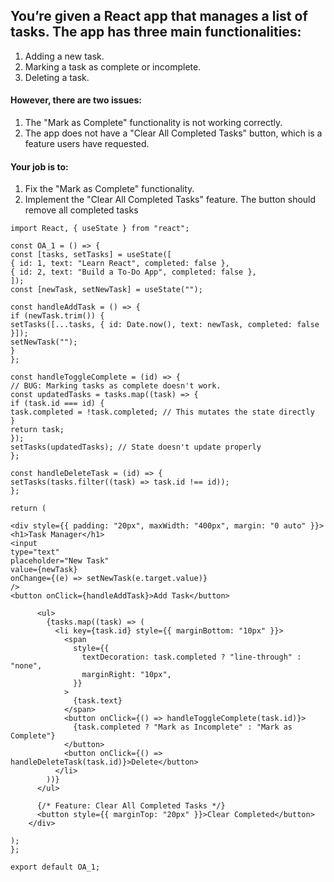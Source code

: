 ## You’re given a React app that manages a list of tasks. The app has three main functionalities:

1. Adding a new task.
2. Marking a task as complete or incomplete.
3. Deleting a task.

#### However, there are two issues:

1. The "Mark as Complete" functionality is not working correctly.
2. The app does not have a "Clear All Completed Tasks" button, which is a feature users have requested.

#### Your job is to:

1. Fix the "Mark as Complete" functionality.
2. Implement the "Clear All Completed Tasks" feature. The button should remove all completed tasks

```
import React, { useState } from "react";

const OA_1 = () => {
const [tasks, setTasks] = useState([
{ id: 1, text: "Learn React", completed: false },
{ id: 2, text: "Build a To-Do App", completed: false },
]);
const [newTask, setNewTask] = useState("");

const handleAddTask = () => {
if (newTask.trim()) {
setTasks([...tasks, { id: Date.now(), text: newTask, completed: false }]);
setNewTask("");
}
};

const handleToggleComplete = (id) => {
// BUG: Marking tasks as complete doesn't work.
const updatedTasks = tasks.map((task) => {
if (task.id === id) {
task.completed = !task.completed; // This mutates the state directly
}
return task;
});
setTasks(updatedTasks); // State doesn't update properly
};

const handleDeleteTask = (id) => {
setTasks(tasks.filter((task) => task.id !== id));
};

return (

<div style={{ padding: "20px", maxWidth: "400px", margin: "0 auto" }}>
<h1>Task Manager</h1>
<input
type="text"
placeholder="New Task"
value={newTask}
onChange={(e) => setNewTask(e.target.value)}
/>
<button onClick={handleAddTask}>Add Task</button>

      <ul>
        {tasks.map((task) => (
          <li key={task.id} style={{ marginBottom: "10px" }}>
            <span
              style={{
                textDecoration: task.completed ? "line-through" : "none",
                marginRight: "10px",
              }}
            >
              {task.text}
            </span>
            <button onClick={() => handleToggleComplete(task.id)}>
              {task.completed ? "Mark as Incomplete" : "Mark as Complete"}
            </button>
            <button onClick={() => handleDeleteTask(task.id)}>Delete</button>
          </li>
        ))}
      </ul>

      {/* Feature: Clear All Completed Tasks */}
      <button style={{ marginTop: "20px" }}>Clear Completed</button>
    </div>

);
};

export default OA_1;
```
